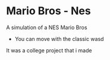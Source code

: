 # Mario Bros - Nes
A simulation of a NES Mario Bros

- You can move with the classic wasd

It was a college project that i made
